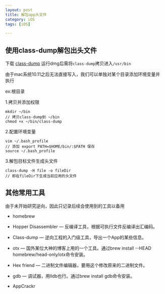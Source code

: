 ```yaml
---
layout: post
title: 解包app头文件
category: iOS
tags: [iOS]

---
```



## 使用class-dump解包出头文件
 
下载 [class-dump](http://stevenygard.com/projects/class-dump/)
运行dmg后需将`class-dump`拷贝进入`/usr/bin`

由于mac系统10.11之后无法直接写入，我们可以单独对某个目录添加环境变量并执行

ex:根目录

1.拷贝并添加权限

```
mkdir ~/bin
// 拷贝class-dump到 ~/bin
chmod +x ~/bin/class-dump
```

2.配置环境变量

```
vim ~/.bash_profile
// 添加 export PATH=$HOME/bin/:$PATH 保存
source ~/.bash_profile
```

3.解包目标文件生成头文件

```
class-dump -H file -o fileDir
// 即在fileDir下生成当前应用的头文件
```


## 其他常用工具

由于未开始研究逆向，因此只记录后续会使用到的工具以备用

* homebrew 

* Hopper Disassembler — 反编译工具，根据可执行文件反编译出汇编码。

* Class-dump — 逆向工程的入门级工具，导出一个App的某些信息。

* otx — 国外某位大神的博客上用的一个工具。通过brew install --HEAD homebrew/head-only/otx命令安装。

* Hex friend — 二进制文件编辑器，要用这个修改原来的二进制文件。

* gdb — 调试器，用lldb也行。通过brew install gdb命令安装。

* AppCrackr


